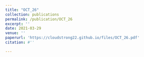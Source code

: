 ```yaml
---
title: "OCT_26"
collection: publications
permalink: /publication/OCT_26
excerpt: ''
date: 2021-03-29
venue: ''
paperurl: 'https://cloudstrong22.github.io/files/OCT_26.pdf'
citation: #''

---
```


[Download paper here]: (https://cloudstrong22.github.io/files/OCT_26.pdf)
